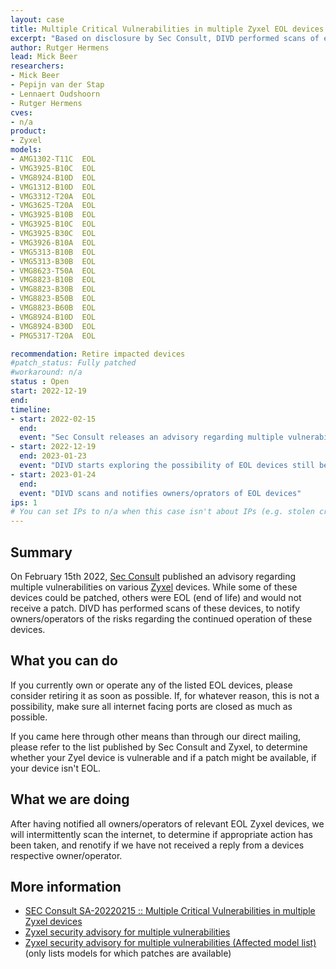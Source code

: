 ```yaml
---
layout: case
title: Multiple Critical Vulnerabilities in multiple Zyxel EOL devices
excerpt: "Based on disclosure by Sec Consult, DIVD performed scans of end of life device impacted by multiple vulnerabilities."
author: Rutger Hermens
lead: Mick Beer
researchers:
- Mick Beer
- Pepijn van der Stap
- Lennaert Oudshoorn
- Rutger Hermens
cves:
- n/a
product: 
- Zyxel
models: 
- AMG1302-T11C	EOL
- VMG3925-B10C	EOL
- VMG8924-B10D	EOL
- VMG1312-B10D	EOL
- VMG3312-T20A	EOL
- VMG3625-T20A	EOL
- VMG3925-B10B	EOL
- VMG3925-B10C	EOL
- VMG3925-B30C	EOL
- VMG3926-B10A	EOL
- VMG5313-B10B	EOL
- VMG5313-B30B	EOL
- VMG8623-T50A	EOL
- VMG8823-B10B	EOL
- VMG8823-B30B	EOL
- VMG8823-B50B	EOL
- VMG8823-B60B	EOL
- VMG8924-B10D	EOL
- VMG8924-B30D	EOL
- PMG5317-T20A	EOL

recommendation: Retire impacted devices
#patch_status: Fully patched
#workaround: n/a
status : Open
start: 2022-12-19
end: 
timeline:
- start: 2022-02-15
  end:
  event: "Sec Consult releases an advisory regarding multiple vulnerabilities on multiple Zyxel devices"
- start: 2022-12-19
  end: 2023-01-23
  event: "DIVD starts exploring the possibility of EOL devices still being operated, and how to best determine vulnerabilities"
- start: 2023-01-24
  end:
  event: "DIVD scans and notifies owners/oprators of EOL devices"  
ips: 1
# You can set IPs to n/a when this case isn't about IPs (e.g. stolen credentials)
---
```

## Summary

On February 15th 2022, [Sec Consult](https://sec-consult.com) published an advisory regarding multiple vulnerabilities on various [Zyxel](https://zyxel.com) devices.
While some of these devices could be patched, others were EOL (end of life) and would not receive a patch. DIVD has performed scans of these devices, to notify owners/operators of the risks regarding the continued operation of these devices.

## What you can do

If you currently own or operate any of the listed EOL devices, please consider retiring it as soon as possible. If, for whatever reason, this is not a possibility, make sure all internet facing ports are closed as much as possible.

If you came here through other means than through our direct mailing, please refer to the list published by Sec Consult and Zyxel, to determine whether your Zyel device is vulnerable and if a patch might be available, if your device isn't EOL. 

## What we are doing

After having notified all owners/operators of relevant EOL Zyxel devices, we will intermittently scan the internet, to determine if appropriate action has been taken, and renotify if we have not received a reply from a devices respective owner/operator.

## More information

* [SEC Consult SA-20220215 :: Multiple Critical Vulnerabilities in multiple Zyxel devices](https://seclists.org/fulldisclosure/2022/Feb/37)
* [Zyxel security advisory for multiple vulnerabilities](https://www.zyxel.com/global/en/support/security-advisories/zyxel-security-advisory-for-multiple-vulnerabilities)
* [Zyxel security advisory for multiple vulnerabilities (Affected model list)](https://www.zyxel.com/global/en/support/security-advisories/zyxel-security-advisory-for-multiple-vulnerabilities-affected-model-list) (only lists models for which patches are available)
